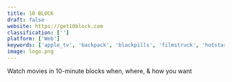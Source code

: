 ```yaml
---
title: 10 BLOCK
draft: false 
website: https://get10block.com
classification: ['']
platform: ['Web']
keywords: ['apple_tv', 'backpack', 'blackpills', 'filmstruck', 'hotstar', 'iina', 'netflix_hangouts', 'netflix_offline', 'netflix_party', 'netflix_secret_categories', 'netflix_categories_codes', 'playon_cloud', 'rocumentaries', 'roku', 'soon_on_netflix', 'trailer_gods', 'trailer_town', 'trailernite', 'scoop']
image: logo.png
---
```

Watch movies in 10-minute blocks when, where, & how you want